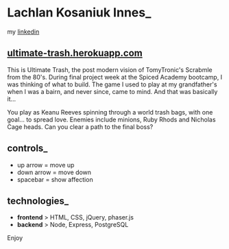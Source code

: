 # Lachlan Kosaniuk Innes_
my [linkedin](https://www.linkedin.com/in/lachlanki/)

## [ultimate-trash.herokuapp.com](https://www.ultimate-trash.herokuapp.com/)

This is Ultimate Trash, the post modern vision of TomyTronic's Scrabmle from the 80's.
During final project week at the Spiced Academy bootcamp, I was thinking of what to build.
The game I used to play at my grandfather's when I was a bairn, and never since, came to mind.
And that was basically it...

You play as Keanu Reeves spinning through a world trash bags, with one goal... to spread love.
Enemies include minions, Ruby Rhods and Nicholas Cage heads.
Can you clear a path to the final boss?

## controls_
- up arrow = move up
- down arrow = move down
- spacebar = show affection

## technologies_
- **frontend** > HTML, CSS, jQuery, phaser.js
- **backend** > Node, Express, PostgreSQL

Enjoy
